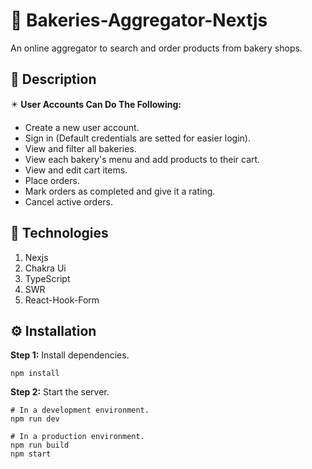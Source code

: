 # 🚀 Bakeries-Aggregator-Nextjs

An online aggregator to search and order products from bakery shops.

## 📝 Description

✴️ **User Accounts Can Do The Following:**

- Create a new user account.
- Sign in (Default credentials are setted for easier login).
- View and filter all bakeries.
- View each bakery's menu and add products to their cart.
- View and edit cart items.
- Place orders.
- Mark orders as completed and give it a rating.
- Cancel active orders.

## 💎 Technologies

1. Nexjs
2. Chakra Ui
3. TypeScript
4. SWR
5. React-Hook-Form

## ⚙️ Installation

**Step 1:** Install dependencies.

```shell
npm install
```

**Step 2:** Start the server.

```shell
# In a development environment.
npm run dev

# In a production environment.
npm run build
npm start
```
